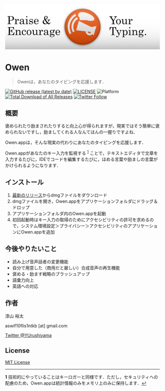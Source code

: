 ![Owen app thumbnail](/Thumbnail.png)

#  Owen

> Owenは，あなたのタイピングを応援します．

[![GitHub release (latest by date)](https://img.shields.io/github/v/release/urushiyama/Owen)](https://github.com/urushiyama/Owen/releases/latest)
[![LICENSE](https://img.shields.io/github/license/urushiyama/Owen)](https://github.com/urushiyama/Owen/tree/master/LICENSE)
![Platform](https://img.shields.io/badge/platform-macOS-lightgrey?style=flat)
[![Total Download of All Releases](https://img.shields.io/github/downloads/urushiyama/Owen/total)](https://github.com/urushiyama/Owen/releases)
[![Twitter Follow](https://img.shields.io/twitter/follow/YUrushiyama?style=social)](https://twitter.com/YUrushiyama)

## 概要

褒められたり励まされたりすると向上心が得られますが，現実ではそう簡単に褒められないですし，励ましてくれる人なんてほんの一握りですよね．

Owen.appは，そんな現実の代わりにあなたのタイピングを応援します．

Owen.appがあなたのキー入力を監視する <sup id="a1">[1](#f1)</sup> ことで，テキストエディタで文章を入力するたびに，IDEでコードを編集するたびに，ほめる言葉や励ましの言葉がかけられるようになります．

## インストール

1. [最新のリリース](https://github.com/urushiyama/Owen/releases/latest)からdmgファイルをダウンロード
2. dmgファイルを開き，Owen.appをアプリケーションフォルダにドラッグ＆ドロップ
3. アプリケーションフォルダ内のOwen.appを起動
4. 初回起動時はキー入力の取得のためにアクセシビリティの許可を求めるので，システム環境設定＞プライバシー＞アクセシビリティのアプリケーションにOwen.appを追加

## 今後やりたいこと

- 読み上げ音声話者の変更機能
- 自分で用意した（商用だと厳しい）合成音声の再生機能
- 褒める・励ます戦略のブラッシュアップ
- 語彙力向上
- 英語への対応

## 作者

漆山 裕太

aswif10flis1ntkb [at] gmail.com

[Twitter @YUrushiyama](https://twitter.com/YUrushiyama)

## License

[MIT License](https://github.com/urushiyama/Owen/tree/master/LICENSE)

---

<b id="f1">1</b> 技術的にやっていることはキーロガーと同様です．ただし，セキュリティへの配慮のため，Owen.appは統計情報のみをメモリ上のみに保持します．[↩](#a1)
